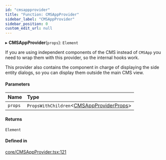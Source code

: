 ```yaml
---
id: "cmsappprovider"
title: "Function: CMSAppProvider"
sidebar_label: "CMSAppProvider"
sidebar_position: 0
custom_edit_url: null
---
```


▸ **CMSAppProvider**(`props`): `Element`

If you are using independent components of the CMS instead of `CMSApp`
you need to wrap them with this provider, so the internal hooks work.

This provider also contains the component in charge of displaying the side
entity dialogs, so you can display them outside the main CMS view.

#### Parameters

| Name | Type |
| :------ | :------ |
| `props` | `PropsWithChildren`<[CMSAppProviderProps](../interfaces/cmsappproviderprops.md)\> |

#### Returns

`Element`

#### Defined in

[core/CMSAppProvider.tsx:121](https://github.com/Camberi/firecms/blob/b1328ad/src/core/CMSAppProvider.tsx#L121)
